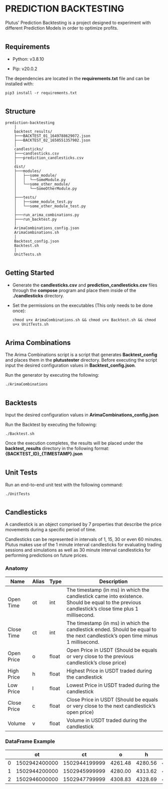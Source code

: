 # PREDICTION BACKTESTING

Plutus' Prediction Backtesting is a project designed to experiment with different Prediction Models in order to optimize profits.


#
## Requirements

- Python: v3.8.10

- Pip: v20.0.2

The dependencies are located in the **requirements.txt** file and can be installed with:

`pip3 install -r requirements.txt`


#
## Structure

```
prediction-backtesting
    │
    backtest_results/
    ├───BACKTEST_01_1649788629072.json
    ├───BACKTEST_02_1650551357902.json
    │
    candlesticks/
    ├───candlesticks.csv
    ├───prediction_candlesticks.csv
    │
    dist/
    ├───modules/
    │   ├──some_module/
    │   │  └──SomeModule.py
    │   └──some_other_module/
    │      └──SomeOtherModule.py
    │
    ├───tests/
    │   ├──some_module_test.py
    │   └──some_other_module_test.py
    │
    ├───run_arima_combinations.py
    ├───run_backtest.py
    │
    ArimaCombinations_config.json
    ArimaCombinations.sh
    │
    Backtest_config.json
    Backtest.sh
    │
    UnitTests.sh
```



#
## Getting Started

- Generate the **candlesticks.csv** and **prediction_candlesticks.csv** files through the **compose** program and place them inside of the **./candlesticks** directory.

- Set the permissions on the executables (This only needs to be done once):

  `chmod u+x ArimaCombinations.sh && chmod u+x Backtest.sh && chmod u+x UnitTests.sh`



#
## Arima Combinations

The Arima Combinations script is a script that generates **Backtest_config** and places them in the **plutustester** directory. Before executing the script input the desired configuration values in **Backtest_config.json**.

Run the generator by executing the following:

`./ArimaCombinations`


#
## Backtests

Input the desired configuration values in **ArimaCombinations_config.json**

Run the Backtest by executing the following:

`./Backtest.sh`

Once the execution completes, the results will be placed under the **backtest_results** directory in the following format: **{BACKTEST_ID}_{TIMESTAMP}.json**


#
## Unit Tests

Run an end-to-end unit test with the following command:

`./UnitTests`




#
## Candlesticks

A candlestick is an object comprised by 7 properties that describe the price movements during a specific period of time. 

Candlesticks can be represented in intervals of 1, 15, 30 or even 60 minutes. Plutus makes use of the 1 minute interval candlesticks for evaluating trading sessions and simulations as well as 30 minute interval candlesticks for performing predictions on future prices.


### Anatomy

| Name | Alias | Type | Description
| ---- | ----- | ---- | -----------
| Open Time | ot | int | The timestamp (in ms) in which the candlestick came into existence. Should be equal to the previous candlestick’s close time plus 1 millisecond.
| Close Time | ct | int | The timestamp (in ms) in which the candlestick ended. Should be equal to the next candlestick’s open time minus 1 millisecond.
| Open Price | o | float | Open Price in USDT (Should be equals or very close to the previous candlestick’s close price)
| High Price | h | float | Highest Price in USDT traded during the candlestick
| Low Price | l | float | Lowest Price in USDT traded during the candlestick
| Close Price | c | float | Close Price in USDT (Should be equals or very close to the next candlestick’s open price)
| Volume | v | float | Volume in USDT traded during the candlestick



### DataFrame Example

|  | ot | ct | o | h | l | c | v
| --- | --- | --- | --- | --- | --- | --- | --- |
| 0 | 1502942400000 | 1502944199999 | 4261.48 | 4280.56 | 4261.32 | 4261.45 | 48224.70
| 1 | 1502944200000 | 1502945999999 | 4280.00 | 4313.62 | 4267.99 | 4308.83 | 154141.27
| 2 | 1502946000000 | 1502947799999 | 4308.83 | 4328.69 | 4304.31 | 4320.00  | 90864.17